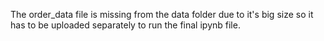 The order_data file is missing from the data folder due to it's big size so it has to be uploaded separately to run the final ipynb file.

